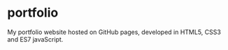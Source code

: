 # portfolio
My portfolio website hosted on GitHub pages, developed in HTML5, CSS3 and ES7 javaScript.
